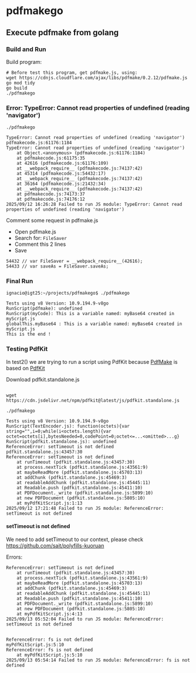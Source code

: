 # pdfmakego

## Execute pdfmake from golang

### Build and Run

Build program:
```
# Before test this program, get pdfmake.js, using:
wget https://cdnjs.cloudflare.com/ajax/libs/pdfmake/0.2.12/pdfmake.js
go mod tidy
go build
./pdfmakego

```

### Error: TypeError: Cannot read properties of undefined (reading 'navigator')
```
./pdfmakego

TypeError: Cannot read properties of undefined (reading 'navigator')
pdfmakecode.js:61176:1184
TypeError: Cannot read properties of undefined (reading 'navigator')
    at Object.<anonymous> (pdfmakecode.js:61176:1184)
    at pdfmakecode.js:61175:35
    at 42616 (pdfmakecode.js:61176:109)
    at __webpack_require__ (pdfmakecode.js:74137:42)
    at 45314 (pdfmakecode.js:54432:17)
    at __webpack_require__ (pdfmakecode.js:74137:42)
    at 36164 (pdfmakecode.js:21432:34)
    at __webpack_require__ (pdfmakecode.js:74137:42)
    at pdfmakecode.js:74173:37
    at pdfmakecode.js:74176:12
2025/09/12 16:26:28 Failed to run JS module: TypeError: Cannot read properties of undefined (reading 'navigator')

```

Comment some request in pdfmake.js
- Open pdfmake.js
- Search for: ```FileSaver```
- Comment this 2 lines
- Save
```
54432 // var FileSaver = __webpack_require__(42616);
54433 // var saveAs = FileSaver.saveAs;
```

### Final Run
```
ignacio@igt25:~/projects/pdfmakego$ ./pdfmakego

Tests using v8 Version: 10.9.194.9-v8go
RunScript(pdfmake): undefined
RunScript(myCode): This is a variable named: myBase64 created in myScript.js
globalThis.myBase64 : This is a variable named: myBase64 created in myScript.js
This is the end !

```

### Testing PdfKit

In test2() we are trying to run a script using PdfKit because [PdfMake](http://pdfmake.org/#/) is based on [PdfKit](https://pdfkit.org/)

Download pdfkit.standalone.js
```

wget https://cdn.jsdelivr.net/npm/pdfkit@latest/js/pdfkit.standalone.js

./pdfmakego

Tests using v8 Version: 10.9.194.9-v8go
RunScript(TextEncoder.js): function(octets){var string="",i=0;while(i<octets.length){var octet=octets[i],bytesNeeded=0,codePoint=0;octet<=...<omitted>...g}
RunScript(pdfkit.standalone.js): undefined
ReferenceError: setTimeout is not defined
pdfkit.standalone.js:43457:30
ReferenceError: setTimeout is not defined
    at runTimeout (pdfkit.standalone.js:43457:30)
    at process.nextTick (pdfkit.standalone.js:43561:9)
    at maybeReadMore (pdfkit.standalone.js:45703:13)
    at addChunk (pdfkit.standalone.js:45469:3)
    at readableAddChunk (pdfkit.standalone.js:45445:11)
    at Readable.push (pdfkit.standalone.js:45411:10)
    at PDFDocument._write (pdfkit.standalone.js:5899:10)
    at new PDFDocument (pdfkit.standalone.js:5805:10)
    at myPdfKitScript.js:1:13
2025/09/12 17:21:48 Failed to run JS module: ReferenceError: setTimeout is not defined
```

#### setTimeout is not defined

We need to add setTimeout to our context, please check https://github.com/sait/polyfills-kuoruan

Errors:
```
ReferenceError: setTimeout is not defined
    at runTimeout (pdfkit.standalone.js:43457:30)
    at process.nextTick (pdfkit.standalone.js:43561:9)
    at maybeReadMore (pdfkit.standalone.js:45703:13)
    at addChunk (pdfkit.standalone.js:45469:3)
    at readableAddChunk (pdfkit.standalone.js:45445:11)
    at Readable.push (pdfkit.standalone.js:45411:10)
    at PDFDocument._write (pdfkit.standalone.js:5899:10)
    at new PDFDocument (pdfkit.standalone.js:5805:10)
    at myPdfKitScript.js:4:13
2025/09/13 05:52:04 Failed to run JS module: ReferenceError: setTimeout is not defined


ReferenceError: fs is not defined
myPdfKitScript.js:5:10
ReferenceError: fs is not defined
    at myPdfKitScript.js:5:10
2025/09/13 05:54:14 Failed to run JS module: ReferenceError: fs is not defined
```